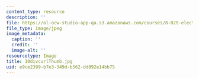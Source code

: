 ```yaml
---
content_type: resource
description: ''
file: https://ol-ocw-studio-app-qa.s3.amazonaws.com/courses/8-02t-electricity-and-magnetism-spring-2005/e9ce2399b7e3349db562dd892e14bb75_10divcurlThumb.jpg
file_type: image/jpeg
image_metadata:
  caption: ''
  credit: ''
  image-alt: ''
resourcetype: Image
title: 10divcurlThumb.jpg
uid: e9ce2399-b7e3-349d-b562-dd892e14bb75
---
```

